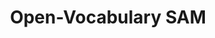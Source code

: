 ---
title: Open-Vocabulary SAM
emoji: 📚
colorFrom: green
colorTo: red
sdk: gradio
sdk_version: 4.37.2
app_file: main.py
pinned: false
---